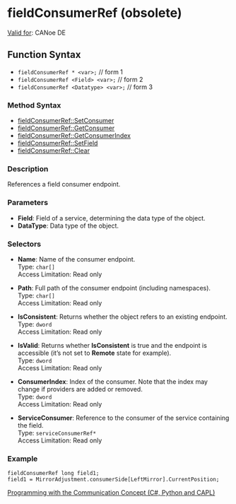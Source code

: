 # fieldConsumerRef (obsolete)

[Valid for](../../../Shared/FeatureAvailability.md): CANoe DE

## Function Syntax

- `fieldConsumerRef * <var>;` // form 1
- `fieldConsumerRef <Field> <var>;` // form 2
- `fieldConsumerRef <Datatype> <var>;` // form 3

### Method Syntax

- [fieldConsumerRef::SetConsumer](../Methods/CAPLfunctionSetConsumer.md)
- [fieldConsumerRef::GetConsumer](../Methods/CAPLfunctionGetConsumer.md)
- [fieldConsumerRef::GetConsumerIndex](../Methods/CAPLfunctionGetConsumerIndex.md)
- [fieldConsumerRef::SetField](../Methods/CAPLfunctionSetField.md)
- [fieldConsumerRef::Clear](../Methods/CAPLfunctionClear.md)

### Description

References a field consumer endpoint.

### Parameters

- **Field**: Field of a service, determining the data type of the object.
- **DataType**: Data type of the object.

### Selectors

- **Name**: Name of the consumer endpoint.  
  Type: `char[]`  
  Access Limitation: Read only

- **Path**: Full path of the consumer endpoint (including namespaces).  
  Type: `char[]`  
  Access Limitation: Read only

- **IsConsistent**: Returns whether the object refers to an existing endpoint.  
  Type: `dword`  
  Access Limitation: Read only

- **IsValid**: Returns whether **IsConsistent** is true and the endpoint is accessible (it’s not set to **Remote** state for example).  
  Type: `dword`  
  Access Limitation: Read only

- **ConsumerIndex**: Index of the consumer. Note that the index may change if providers are added or removed.  
  Type: `dword`  
  Access Limitation: Read only

- **ServiceConsumer**: Reference to the consumer of the service containing the field.  
  Type: `serviceConsumerRef*`  
  Access Limitation: Read only

### Example

```plaintext
fieldConsumerRef long field1;
field1 = MirrorAdjustment.consumerSide[LeftMirror].CurrentPosition;
```

[Programming with the Communication Concept (C#, Python and CAPL)](../../../CANoeCANalyzer/CommunicationConcept/Programming/CCP.md)
